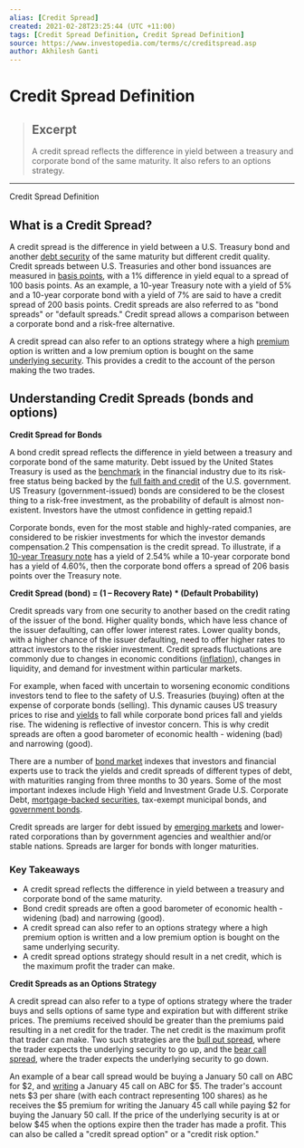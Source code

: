 ```yaml
---
alias: [Credit Spread]
created: 2021-02-28T23:25:44 (UTC +11:00)
tags: [Credit Spread Definition, Credit Spread Definition]
source: https://www.investopedia.com/terms/c/creditspread.asp
author: Akhilesh Ganti
---
```


# Credit Spread Definition

> ## Excerpt
> A credit spread reflects the difference in yield between a treasury and corporate bond of the same maturity. It also refers to an options strategy.

---

Credit Spread Definition
## What is a Credit Spread?

A credit spread is the difference in yield between a U.S. Treasury bond and another [debt security](https://www.investopedia.com/terms/d/debtsecurity.asp) of the same maturity but different credit quality. Credit spreads between U.S. Treasuries and other bond issuances are measured in [basis points](https://www.investopedia.com/terms/b/basispoint.asp), with a 1% difference in yield equal to a spread of 100 basis points. As an example, a 10-year Treasury note with a yield of 5% and a 10-year corporate bond with a yield of 7% are said to have a credit spread of 200 basis points. Credit spreads are also referred to as "bond spreads" or "default spreads." Credit spread allows a comparison between a corporate bond and a risk-free alternative.

A credit spread can also refer to an options strategy where a high [premium](https://www.investopedia.com/terms/p/premium.asp) option is written and a low premium option is bought on the same [underlying security](https://www.investopedia.com/terms/u/underlying-security.asp). This provides a credit to the account of the person making the two trades.

## Understanding Credit Spreads (bonds and options)

**Credit Spread for Bonds**

A bond credit spread reflects the difference in yield between a treasury and corporate bond of the same maturity. Debt issued by the United States Treasury is used as the [benchmark](https://www.investopedia.com/terms/b/benchmark.asp) in the financial industry due to its risk-free status being backed by the [full faith and credit](https://www.investopedia.com/terms/f/full-faith-credit.asp) of the U.S. government. US Treasury (government-issued) bonds are considered to be the closest thing to a risk-free investment, as the probability of default is almost non-existent. Investors have the utmost confidence in getting repaid.1

Corporate bonds, even for the most stable and highly-rated companies, are considered to be riskier investments for which the investor demands compensation.2 This compensation is the credit spread. To illustrate, if a [10-year Treasury note](https://www.investopedia.com/terms/1/10-yeartreasury.asp) has a yield of 2.54% while a 10-year corporate bond has a yield of 4.60%, then the corporate bond offers a spread of 206 basis points over the Treasury note.

**Credit Spread (bond) = (1 – Recovery Rate) \* (Default Probability)**

Credit spreads vary from one security to another based on the credit rating of the issuer of the bond. Higher quality bonds, which have less chance of the issuer defaulting, can offer lower interest rates. Lower quality bonds, with a higher chance of the issuer defaulting, need to offer higher rates to attract investors to the riskier investment. Credit spreads fluctuations are commonly due to changes in economic conditions ([inflation](https://www.investopedia.com/terms/i/inflation.asp)), changes in liquidity, and demand for investment within particular markets.

For example, when faced with uncertain to worsening economic conditions investors tend to flee to the safety of U.S. Treasuries (buying) often at the expense of corporate bonds (selling). This dynamic causes US treasury prices to rise and [yields](https://www.investopedia.com/terms/c/currentyield.asp) to fall while corporate bond prices fall and yields rise. The widening is reflective of investor concern. This is why credit spreads are often a good barometer of economic health - widening (bad) and narrowing (good).

There are a number of [bond market](https://www.investopedia.com/terms/b/bondmarket.asp) indexes that investors and financial experts use to track the yields and credit spreads of different types of debt, with maturities ranging from three months to 30 years. Some of the most important indexes include High Yield and Investment Grade U.S. Corporate Debt, [mortgage-backed securities](https://www.investopedia.com/terms/m/mbs.asp), tax-exempt municipal bonds, and [government bonds](https://www.investopedia.com/terms/g/government-bond.asp).

Credit spreads are larger for debt issued by [emerging markets](https://www.investopedia.com/articles/03/073003.asp) and lower-rated corporations than by government agencies and wealthier and/or stable nations. Spreads are larger for bonds with longer maturities.

### Key Takeaways

-   A credit spread reflects the difference in yield between a treasury and corporate bond of the same maturity.
-   Bond credit spreads are often a good barometer of economic health - widening (bad) and narrowing (good).
-   A credit spread can also refer to an options strategy where a high premium option is written and a low premium option is bought on the same underlying security.
-   A credit spread options strategy should result in a net credit, which is the maximum profit the trader can make.

**Credit Spreads as an Options Strategy**

A credit spread can also refer to a type of options strategy where the trader buys and sells options of same type and expiration but with different strike prices. The premiums received should be greater than the premiums paid resulting in a net credit for the trader. The net credit is the maximum profit that trader can make. Two such strategies are the [bull put spread](https://www.investopedia.com/terms/b/bullputspread.asp), where the trader expects the underlying security to go up, and the [bear call spread](https://www.investopedia.com/terms/b/bearcallspread.asp), where the trader expects the underlying security to go down.

An example of a bear call spread would be buying a January 50 call on ABC for $2, and [writing](https://www.investopedia.com/terms/w/writing-an-option.asp) a January 45 call on ABC for $5. The trader's account nets $3 per share (with each contract representing 100 shares) as he receives the $5 premium for writing the January 45 call while paying $2 for buying the January 50 call. If the price of the underlying security is at or below $45 when the options expire then the trader has made a profit. This can also be called a "credit spread option" or a "credit risk option."
